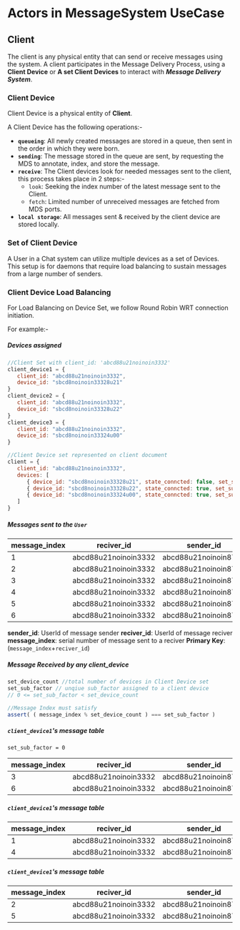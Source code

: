 # Actors in MessageSystem UseCase

## Client

The client is any physical entity that can send or receive messages using the system.
A client participates in the Message Delivery Process, using a **Client Device** or **A set Client Devices** to interact with ***Message Delivery System***.

### Client Device

Client Device is a physical entity of **Client**.

A Client Device has the following operations:-
- **`queueing`**: All newly created messages are stored in a queue, then sent in the order in which they were born.
- **`sending`**: The message stored in the queue are sent, by requesting the MDS to annotate, index, and store the message.
- **`receive`**: The Client devices look for needed messages sent to the client, this process takes place in 2 steps:-
  - `look`: Seeking the index number of the latest message sent to the Client.
  - `fetch`: Limited number of unreceived messages are fetched from MDS ports.
- **`local storage`**: All messages sent & received by the client device are stored locally.

### Set of Client Device

A User in a Chat system can utilize multiple devices as a set of Devices.
This setup is for daemons that require load balancing to sustain messages from a large number of senders.

### Client Device Load Balancing

For Load Balancing on Device Set, we follow Round Robin WRT connection initiation.

For example:-

##### Devices assigned

```js
//Client Set with client_id: 'abcd88u21noinoin3332'
client_device1 = {
   client_id: "abcd88u21noinoin3332",
   device_id: "sbcd8noinoin33328u21"
}
client_device2 = {
   client_id: "abcd88u21noinoin3332",
   device_id: "sbcd8noinoin33328u22"
}
client_device3 = {
   client_id: "abcd88u21noinoin3332",
   device_id: "sbcd8noinoin33324u00"
}

//Client Device set represented on client document
client = {
   client_id: "abcd88u21noinoin3332",
   devices: [
      { device_id: "sbcd8noinoin33328u21", state_conncted: false, set_sub_factor: 0 },
      { device_id: "sbcd8noinoin33328u22", state_conncted: true, set_sub_factor: 1 },
      { device_id: "sbcd8noinoin33324u00", state_conncted: true, set_sub_factor: 2 },
   ]
}
```

##### Messages sent to the `User`

| message_index | reciver_id | sender_id | data |
|--|--|--|--|
| 1 | abcd88u21noinoin3332  | abcd88u21noinoin8787 | `<Buffer...400>` |
| 2 | abcd88u21noinoin3332  | abcd88u21noinoin8787 | `<Buffer...430>` |
| 3 | abcd88u21noinoin3332  | abcd88u21noinoin8787 | `<Buffer...100>` |
| 4 | abcd88u21noinoin3332  | abcd88u21noinoin8787 | `<Buffer...230>` |
| 5 | abcd88u21noinoin3332  | abcd88u21noinoin8787 | `<Buffer...550>` |
| 6 | abcd88u21noinoin3332  | abcd88u21noinoin8787 | `<Buffer...430>` |

**sender_id**: UserId of message sender
**reciver_id**: UserId of message reciver
**message_index**: serial number of message sent to a reciver
**Primary Key**: (`message_index`+`reciver_id`)

##### Message Received by any client_device

```js
set_device_count //total number of devices in Client Device set
set_sub_factor // unqiue sub_factor assigned to a client device
// 0 <= set_sub_factor < set_device_count 

//Message Index must satisfy
assert( ( message_index % set_device_count ) === set_sub_factor )
```

##### `client_device1`'s message table

`set_sub_factor = 0`

| message_index | reciver_id | sender_id | data |
|--|--|--|--|
| 3 | abcd88u21noinoin3332  | abcd88u21noinoin8787 | `<Buffer...100>` |
| 6 | abcd88u21noinoin3332  | abcd88u21noinoin8787 | `<Buffer...430>` |

##### `client_device1`'s message table
| message_index | reciver_id | sender_id | data |
|--|--|--|--|
| 1 | abcd88u21noinoin3332  | abcd88u21noinoin8787 | `<Buffer...400>` |
| 4 | abcd88u21noinoin3332  | abcd88u21noinoin8787 | `<Buffer...230>` |

##### `client_device1`'s message table
| message_index | reciver_id | sender_id | data |
|--|--|--|--|
| 2 | abcd88u21noinoin3332  | abcd88u21noinoin8787 | `<Buffer...430>` |
| 5 | abcd88u21noinoin3332  | abcd88u21noinoin8787 | `<Buffer...550>` |
